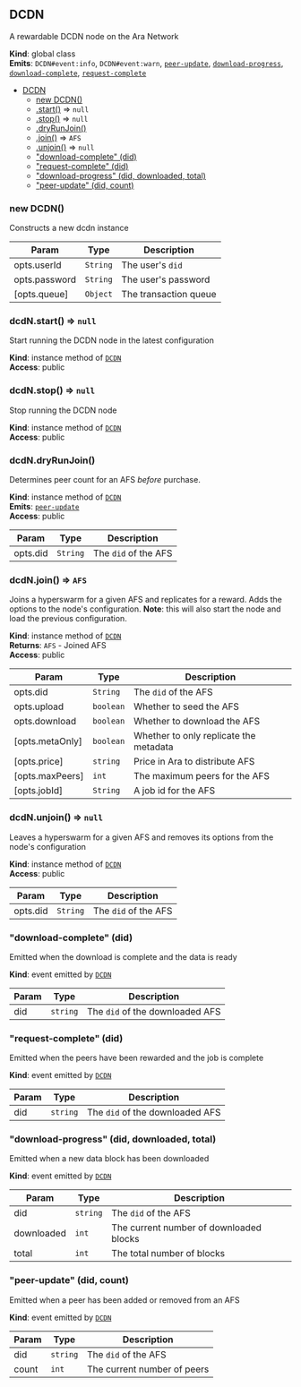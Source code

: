 <a name="DCDN"></a>

## DCDN
A rewardable DCDN node on the Ara Network

**Kind**: global class  
**Emits**: <code>DCDN#event:info</code>, <code>DCDN#event:warn</code>, [<code>peer-update</code>](#DCDN+event_peer-update), [<code>download-progress</code>](#DCDN+event_download-progress), [<code>download-complete</code>](#DCDN+event_download-complete), [<code>request-complete</code>](#DCDN+event_request-complete)  

* [DCDN](#DCDN)
    * [new DCDN()](#new_DCDN_new)
    * [.start()](#DCDN+start) ⇒ <code>null</code>
    * [.stop()](#DCDN+stop) ⇒ <code>null</code>
    * [.dryRunJoin()](#DCDN+dryRunJoin)
    * [.join()](#DCDN+join) ⇒ <code>AFS</code>
    * [.unjoin()](#DCDN+unjoin) ⇒ <code>null</code>
    * ["download-complete" (did)](#DCDN+event_download-complete)
    * ["request-complete" (did)](#DCDN+event_request-complete)
    * ["download-progress" (did, downloaded, total)](#DCDN+event_download-progress)
    * ["peer-update" (did, count)](#DCDN+event_peer-update)

<a name="new_DCDN_new"></a>

### new DCDN()
Constructs a new dcdn instance


| Param | Type | Description |
| --- | --- | --- |
| opts.userId | <code>String</code> | The user's `did` |
| opts.password | <code>String</code> | The user's password |
| [opts.queue] | <code>Object</code> | The transaction queue |

<a name="DCDN+start"></a>

### dcdN.start() ⇒ <code>null</code>
Start running the DCDN node in the latest configuration

**Kind**: instance method of [<code>DCDN</code>](#DCDN)  
**Access**: public  
<a name="DCDN+stop"></a>

### dcdN.stop() ⇒ <code>null</code>
Stop running the DCDN node

**Kind**: instance method of [<code>DCDN</code>](#DCDN)  
**Access**: public  
<a name="DCDN+dryRunJoin"></a>

### dcdN.dryRunJoin()
Determines peer count for an AFS _before_ purchase.

**Kind**: instance method of [<code>DCDN</code>](#DCDN)  
**Emits**: [<code>peer-update</code>](#DCDN+event_peer-update)  
**Access**: public  

| Param | Type | Description |
| --- | --- | --- |
| opts.did | <code>String</code> | The `did` of the AFS |

<a name="DCDN+join"></a>

### dcdN.join() ⇒ <code>AFS</code>
Joins a hyperswarm for a given AFS and replicates for a reward.
Adds the options to the node's configuration. **Note**: this will
also start the node and load the previous configuration.

**Kind**: instance method of [<code>DCDN</code>](#DCDN)  
**Returns**: <code>AFS</code> - Joined AFS  
**Access**: public  

| Param | Type | Description |
| --- | --- | --- |
| opts.did | <code>String</code> | The `did` of the AFS |
| opts.upload | <code>boolean</code> | Whether to seed the AFS |
| opts.download | <code>boolean</code> | Whether to download the AFS |
| [opts.metaOnly] | <code>boolean</code> | Whether to only replicate the metadata |
| [opts.price] | <code>string</code> | Price in Ara to distribute AFS |
| [opts.maxPeers] | <code>int</code> | The maximum peers for the AFS |
| [opts.jobId] | <code>String</code> | A job id for the AFS |

<a name="DCDN+unjoin"></a>

### dcdN.unjoin() ⇒ <code>null</code>
Leaves a hyperswarm for a given AFS and removes its options
from the node's configuration

**Kind**: instance method of [<code>DCDN</code>](#DCDN)  
**Access**: public  

| Param | Type | Description |
| --- | --- | --- |
| opts.did | <code>String</code> | The `did` of the AFS |

<a name="DCDN+event_download-complete"></a>

### "download-complete" (did)
Emitted when the download is complete and the data is ready

**Kind**: event emitted by [<code>DCDN</code>](#DCDN)  

| Param | Type | Description |
| --- | --- | --- |
| did | <code>string</code> | The `did` of the downloaded AFS |

<a name="DCDN+event_request-complete"></a>

### "request-complete" (did)
Emitted when the peers have been rewarded and the job is complete

**Kind**: event emitted by [<code>DCDN</code>](#DCDN)  

| Param | Type | Description |
| --- | --- | --- |
| did | <code>string</code> | The `did` of the downloaded AFS |

<a name="DCDN+event_download-progress"></a>

### "download-progress" (did, downloaded, total)
Emitted when a new data block has been downloaded

**Kind**: event emitted by [<code>DCDN</code>](#DCDN)  

| Param | Type | Description |
| --- | --- | --- |
| did | <code>string</code> | The `did` of the AFS |
| downloaded | <code>int</code> | The current number of downloaded blocks |
| total | <code>int</code> | The total number of blocks |

<a name="DCDN+event_peer-update"></a>

### "peer-update" (did, count)
Emitted when a peer has been added or removed from an AFS

**Kind**: event emitted by [<code>DCDN</code>](#DCDN)  

| Param | Type | Description |
| --- | --- | --- |
| did | <code>string</code> | The `did` of the AFS |
| count | <code>int</code> | The current number of peers |

